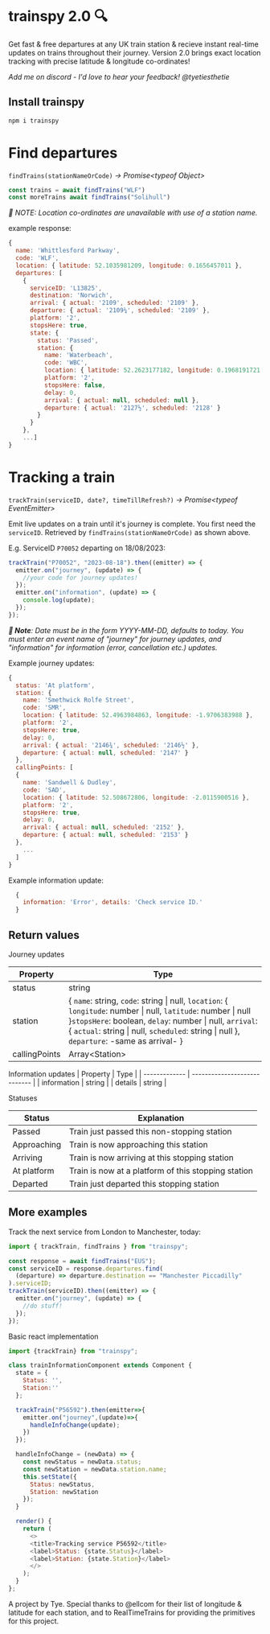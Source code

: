 # trainspy 2.0 🔍

Get fast & free departures at any UK train station & recieve instant real-time updates on trains throughout their journey. Version 2.0 brings exact location tracking with precise latitude & longitude co-ordinates!

_Add me on discord - I'd love to hear your feedback! @tyetiesthetie_

## Install trainspy

```js
npm i trainspy
```

# Find departures

`findTrains(stationNameOrCode)` _-> Promise\<typeof Object>_

```js
const trains = await findTrains("WLF")
const moreTrains await findTrains("Solihull")
```

_🌻 NOTE: Location co-ordinates are unavailable with use of a station name._

example response:

```js
{
  name: 'Whittlesford Parkway',
  code: 'WLF',
  location: { latitude: 52.1035981209, longitude: 0.1656457011 },
  departures: [
    {
      serviceID: 'L13825',
      destination: 'Norwich',
      arrival: { actual: '2109', scheduled: '2109' },
      departure: { actual: '2109¼', scheduled: '2109' },
      platform: '2',
      stopsHere: true,
      state: {
        status: 'Passed',
        station: {
          name: 'Waterbeach',
          code: 'WBC',
          location: { latitude: 52.2623177182, longitude: 0.1968191721 },
          platform: '2',
          stopsHere: false,
          delay: 0,
          arrival: { actual: null, scheduled: null },
          departure: { actual: '2127½', scheduled: '2128' }
        }
      }
    },
    ...]
}
```

# Tracking a train

`trackTrain(serviceID, date?, timeTillRefresh?)` _-> Promise\<typeof EventEmitter>_

Emit live updates on a train until it's journey is complete. You first need the `serviceID`. Retrieved by `findTrains(stationNameOrCode)` as shown above.

E.g. ServiceID `P70052` departing on 18/08/2023:

```js
trackTrain("P70052", "2023-08-18").then((emitter) => {
  emitter.on("journey", (update) => {
    //your code for journey updates!
  });
  emitter.on("information", (update) => {
    console.log(update);
  });
});
```

_**🌻 Note**: Date must be in the form YYYY-MM-DD, defaults to today. You must enter an event name of "journey" for journey updates, and "information" for information (error, cancellation etc.) updates._

Example journey updates:

```js
{
  status: 'At platform',
  station: {
    name: 'Smethwick Rolfe Street',
    code: 'SMR',
    location: { latitude: 52.4963984863, longitude: -1.9706383988 },
    platform: '2',
    stopsHere: true,
    delay: 0,
    arrival: { actual: '2146¾', scheduled: '2146½' },
    departure: { actual: null, scheduled: '2147' }
  },
  callingPoints: [
  {
    name: 'Sandwell & Dudley',
    code: 'SAD',
    location: { latitude: 52.508672806, longitude: -2.0115900516 },
    platform: '2',
    stopsHere: true,
    delay: 0,
    arrival: { actual: null, scheduled: '2152' },
    departure: { actual: null, scheduled: '2153' }
  },
    ...
  ]
}
```

Example information update:

```js
  {
    information: 'Error', details: 'Check service ID.'
  }
```

## Return values

Journey updates

| Property      | Type                   |
| ------------- | -----------------------|
| status        | string                 |
| station       | { `name`: string, `code`: string \| null, `location`: { `longitude`: number \| null, `latitude`: number \| null }`stopsHere`: boolean, `delay`: number \| null, `arrival`: { `actual`: string \| null, `scheduled`: string \| null }, `departure`: -same as arrival- } |
| callingPoints | Array\<Station> |

Information updates
| Property | Type |
| ------------- | ---------------------------- |
| information | string |
| details | string |

Statuses

| Status      | Explanation                                         |
| ----------- | --------------------------------------------------- |
| Passed      | Train just passed this non-stopping station         |
| Approaching | Train is now approaching this station               |
| Arriving    | Train is now arriving at this stopping station      |
| At platform | Train is now at a platform of this stopping station |
| Departed    | Train just departed this stopping station           |

## More examples

Track the next service from London to Manchester, today:

```js
import { trackTrain, findTrains } from "trainspy";

const response = await findTrains("EUS");
const serviceID = response.departures.find(
  (departure) => departure.destination == "Manchester Piccadilly"
).serviceID;
trackTrain(serviceID).then((emitter) => {
  emitter.on("journey", (update) => {
    //do stuff!
  });
});
```

Basic react implementation

```js
import {trackTrain} from "trainspy";

class trainInformationComponent extends Component {
  state = {
    Status: '',
    Station:''
  };

  trackTrain("P56592").then(emitter=>{
    emitter.on("journey",(update)=>{
      handleInfoChange(update);
    })
  });

  handleInfoChange = (newData) => {
    const newStatus = newData.status;
    const newStation = newData.station.name;
    this.setState({
      Status: newStatus,
      Station: newStation
    });
  }

  render() {
    return (
      <>
      <title>Tracking service P56592</title>
      <label>Status: {state.Status}</label>
      <label>Station: {state.Station}</label>
      </>
    );
  }
};
```

A project by Tye.
Special thanks to @ellcom for their list of longitude & latitude for each station, and to RealTimeTrains for providing the primitives for this project.
